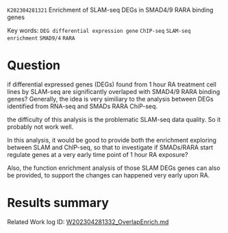  `K202304281321` Enrichment of SLAM-seq DEGs in SMAD4/9 RARA binding genes
 
 Key words: `DEG differential expression gene` `ChIP-seq` `SLAM-seq` `enrichment` `SMAD9/4` `RARA` 
 
# Question

if differential expressed genes (DEGs) found from 1 hour RA treatment cell lines by SLAM-seq are significantly overlaped with SMAD4/9 RARA binding genes?
Generally, the idea is very similiary to the analysis between DEGs identified from RNA-seq and SMADs RARA ChiP-seq.

the difficulty of this analysis is the problematic SLAM-seq data quality. So it probably not work well.

In this analysis, it would be good to provide both the enrichment exploring between SLAM and ChIP-seq, so that to investigate if SMADs/RARA start regulate genes at a very
early time point of 1 hour RA exposure?

Also, the function enrichment analysis of those SLAM DEGs genes can also be provided, to support the changes can happened very early upon RA.

# Results summary  

Related Work log ID: [W202304281332_OverlapEnrich.md](https://github.com/yz46606/Working_record/blob/main/W202304281332_OverlapEnrich.md)
